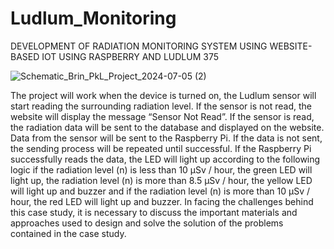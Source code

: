 # Ludlum_Monitoring
DEVELOPMENT OF RADIATION  MONITORING SYSTEM USING WEBSITE-BASED IOT USING RASPBERRY AND LUDLUM 375

![Schematic_Brin_PkL_Project_2024-07-05 (2)](https://github.com/user-attachments/assets/ec9a6bb0-c860-4b62-8474-6150c138ba1e)

The project will work when the device is turned on, the Ludlum sensor will start reading the surrounding radiation level. If the sensor is not read, the website will display the message “Sensor Not Read”. If the sensor is read, the radiation data will be sent to the database and displayed on the website. Data from the sensor will be sent to the Raspberry Pi. If the data is not sent, the sending process will be repeated until successful. If the Raspberry Pi successfully reads the data, the LED will light up according to the following logic if the radiation level (n) is less than 10 µSv / hour, the green LED will light up, the radiation level (n) is more than 8.5 µSv / hour, the yellow LED will light up and buzzer and if the radiation level (n) is more than 10 µSv / hour, the red LED will light up and buzzer. In facing the challenges behind this case study, it is necessary to discuss the important materials and approaches used to design and solve the solution of the problems contained in the case study.


